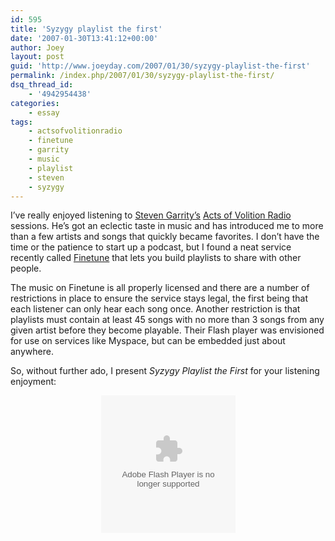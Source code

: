 ```yaml
---
id: 595
title: 'Syzygy playlist the first'
date: '2007-01-30T13:41:12+00:00'
author: Joey
layout: post
guid: 'http://www.joeyday.com/2007/01/30/syzygy-playlist-the-first'
permalink: /index.php/2007/01/30/syzygy-playlist-the-first/
dsq_thread_id:
    - '4942954438'
categories:
    - essay
tags:
    - actsofvolitionradio
    - finetune
    - garrity
    - music
    - playlist
    - steven
    - syzygy
---
```


I’ve really enjoyed listening to [Steven Garrity’s](http://www.actsofvolition.com) [Acts of Volition Radio](http://www.actsofvolition.com/archives/actsofvolition/) sessions. He’s got an eclectic taste in music and has introduced me to more than a few artists and songs that quickly became favorites. I don’t have the time or the patience to start up a podcast, but I found a neat service recently called [Finetune](http://www.finetune.com) that lets you build playlists to share with other people.

The music on Finetune is all properly licensed and there are a number of restrictions in place to ensure the service stays legal, the first being that each listener can only hear each song once. Another restriction is that playlists must contain at least 45 songs with no more than 3 songs from any given artist before they become playable. Their Flash player was envisioned for use on services like Myspace, but can be embedded just about anywhere.

So, without further ado, I present *Syzygy Playlist the First* for your listening enjoyment:

<div style="width: 215px; margin-left: auto; margin-right:auto; margin-bottom: 1em;"><embed flashvars="pinst=58DCAE870036422C96FA6924832883FD" height="220" pluginspage="http://www.macromedia.com/go/getflashplayer" quality="high" src="http://www.finetune.com/player/FineTuneShell.swf?pinst=58DCAE870036422C96FA6924832883FD" type="application/x-shockwave-flash" width="215"></embed></div>